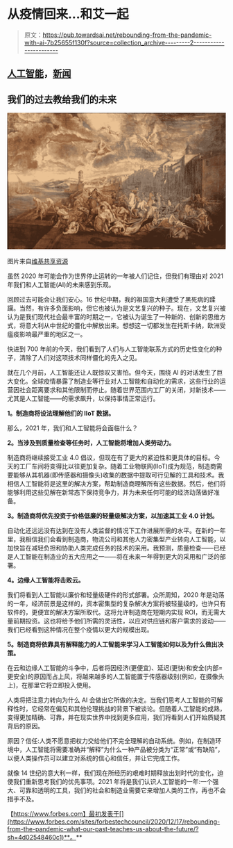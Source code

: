 # 从疫情回来…和艾一起

> 原文：<https://pub.towardsai.net/rebounding-from-the-pandemic-with-ai-7b25655f130f?source=collection_archive---------2----------------------->

## [人工智能](https://towardsai.net/p/category/artificial-intelligence)，[新闻](https://towardsai.net/p/category/news)

## 我们的过去教给我们的未来

![](img/901b1dd0d6a0990eb429d48c6921a65c.png)

图片来自[维基共享资源](https://commons.wikimedia.org/wiki/File:Peste-Musée_d%27histoire-Marseille.jpg)

虽然 2020 年可能会作为世界停止运转的一年被人们记住，但我们有理由对 2021 年我们和人工智能(AI)的未来感到乐观。

回顾过去可能会让我们安心。16 世纪中期，我的祖国意大利遭受了黑死病的蹂躏。当然，有许多负面影响，但它也被认为是文艺复兴的种子。现在，文艺复兴被认为是我们现代社会最丰富的时期之一，它被认为诞生了一种新的、创新的思维方式，将意大利从中世纪的僵化中解放出来。想想这一切都发生在托斯卡纳，欧洲受瘟疫影响最严重的地区之一。

快进到 700 年前的今天，我们看到了人们与人工智能联系方式的历史性变化的种子，清除了人们对这项技术同样僵化的先入之见。

就在几个月前，人工智能还让人既惊叹又害怕。但今天，围绕 AI 的对话发生了巨大变化。全球疫情暴露了制造业等行业对人工智能和自动化的需求，这些行业的运营因社会距离要求和其他限制而停止。随着世界范围内工厂的关闭，对新技术——尤其是人工智能——的需求飙升，以保持事情正常运行。

**1。制造商将设法理解他们的 IIoT 数据。**

那么，2021 年，我们和人工智能将会面临什么？

**2。当涉及到质量检查等任务时，人工智能将增加人类劳动力。**

制造商将继续接受工业 4.0 倡议，但现在有了更大的紧迫性和更具体的目标。今天的工厂车间将变得比以往更加复杂。随着工业物联网(IIoT)成为规范，制造商需要能够从其机器(即传感器和摄像头)收集的数据中提取可行见解的工具和技术。我相信人工智能将是这里的解决方案，帮助制造商理解所有这些数据。然后，他们将能够利用这些见解在新常态下保持竞争力，并为未来任何可能的经济动荡做好准备。

**3。制造商将优先投资于价格低廉的轻量级解决方案，以加速其工业 4.0 计划。**

自动化还远远没有达到在没有人类监督的情况下工作进展所需的水平。在新的一年里，我相信我们会看到制造商，物流公司和其他人力密集型产业转向人工智能，以加快旨在减轻负担和协助人类完成任务的技术的采用。我预测，质量检查——已经是人工智能在制造业的五大应用之一——将在未来一年得到更大的采用和广泛的部署。

**4。边缘人工智能将击败云。**

我们将看到人工智能以廉价和轻量级硬件的形式部署。众所周知，2020 年是动荡的一年，经济前景是这样的，资本密集型的复杂解决方案将被轻量级的，也许只有软件的，更便宜的解决方案所取代。这将允许制造商在短期内实现 ROI，而无需大量前期投资。这也将给予他们所需的灵活性，以应对供应链和客户需求的波动——我们已经看到这种情况在整个疫情以更大的规模出现。

**5。制造商将依靠具有解释能力的人工智能来学习人工智能如何以及为什么做出决策。**

在云和边缘人工智能的斗争中，后者将因经济(更便宜)、延迟(更快)和安全(内部=更安全)的原因而占上风，将越来越多的人工智能置于传感器级别(例如，在摄像头上)，在那里它将立即投入使用。

人类将把注意力转向为什么 AI 会做出它所做的决定。当我们思考人工智能的可解释性时，它经常在偏见和其他伦理挑战的背景下被谈论。但随着人工智能的成熟，变得更加精确、可靠，并在现实世界中找到更多应用，我们将看到人们开始质疑其背后的原因。

原因？信任:人类不愿意把权力交给他们不完全理解的自动系统。例如，在制造环境中，人工智能将需要准确并“解释”为什么一种产品被分类为“正常”或“有缺陷”，以便人类操作员可以建立对系统的信心和信任，并让它完成工作。

就像 14 世纪的意大利一样，我们现在所经历的艰难时期释放出划时代的变化，迫使我们重新思考我们的优先事项。2021 年将是我们认识人工智能的一年:一个强大、可靠和透明的工具，我们的社会和制造业需要它来增加人类的工作，再也不会措手不及。

【https://www.forbes.com】最初发表于[](https://www.forbes.com/sites/forbestechcouncil/2020/12/17/rebounding-from-the-pandemic-what-our-past-teaches-us-about-the-future/?sh=4d02548460c1)**。**